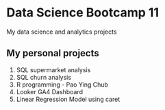 # Data Science Bootcamp 11
My data science and analytics projects 

## My personal projects
1. SQL supermarket analysis
2. SQL churn analysis
3. R programming - Pao Ying Chub
4. Looker GA4 Dashboard
5. Linear Regression Model using caret
